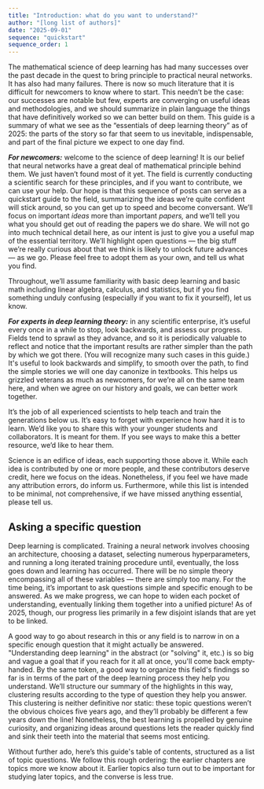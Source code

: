 ```yaml
---
title: "Introduction: what do you want to understand?"
author: "[long list of authors]"
date: "2025-09-01"
sequence: "quickstart"
sequence_order: 1
---
```


The mathematical science of deep learning has had many successes over the past decade in the quest to bring principle to practical neural networks. It has also had many failures. There is now so much literature that it is difficult for newcomers to know where to start. This needn’t be the case: our successes are notable but few, experts are converging on useful ideas and methodologies, and we should summarize in plain language the things that have definitively worked so we can better build on them. This guide is a summary of what we see as the “essentials of deep learning theory” as of 2025: the parts of the story so far that seem to us inevitable, indispensable, and part of the final picture we expect to one day find.

***For newcomers:*** welcome to the science of deep learning! It is our belief that neural networks have a great deal of mathematical principle behind them. We just haven’t found most of it yet. The field is currently conducting a scientific search for these principles, and if you want to contribute, we can use your help. Our hope is that this sequence of posts can serve as a quickstart guide to the field, summarizing the ideas we’re quite confident will stick around, so you can get up to speed and become conversant. We’ll focus on important *ideas* more than important *papers,* and we’ll tell you what you should get out of reading the papers we do share. We will not go into much technical detail here, as our intent is just to give you a useful map of the essential territory. We’ll highlight open questions — the big stuff we’re really curious about that we think is likely to unlock future advances — as we go. Please feel free to adopt them as your own, and tell us what you find.

Throughout, we’ll assume familiarity with basic deep learning and basic math including linear algebra, calculus, and statistics, but if you find something unduly confusing (especially if you want to fix it yourself), let us know.

***For experts in deep learning theory:*** in any scientific enterprise, it’s useful every once in a while to stop, look backwards, and assess our progress. Fields tend to sprawl as they advance, and so it is periodically valuable to reflect and notice that the important results are rather simpler than the path by which we got there. (You will recognize many such cases in this guide.) It's useful to look backwards and simplify, to smooth over the path, to find the simple stories we will one day canonize in textbooks. This helps us grizzled veterans as much as newcomers, for we’re all on the same team here, and when we agree on our history and goals, we can better work together.

It’s the job of all experienced scientists to help teach and train the generations below us. It’s easy to forget with experience how hard it is to learn. We’d like you to share this with your younger students and collaborators. It is meant for them. If you see ways to make this a better resource, we’d like to hear them.

Science is an edifice of ideas, each supporting those above it. While each idea is contributed by one or more people, and these contributors deserve credit, here we focus on the ideas. Nonetheless, if you feel we have made any attribution errors, do inform us. Furthermore, while this list is intended to be minimal, not comprehensive, if we have missed anything essential, please tell us.

## Asking a specific question

Deep learning is complicated. Training a neural network involves choosing an architecture, choosing a dataset, selecting numerous hyperparameters, and running a long iterated training procedure until, eventually, the loss goes down and learning has occurred. There will be no simple theory encompassing all of these variables — there are simply too many. For the time being, it’s important to ask questions simple and specific enough to be answered. As we make progress, we can hope to widen each pocket of understanding, eventually linking them together into a unified picture! As of 2025, though, our progress lies primarily in a few disjoint islands that are yet to be linked.

A good way to go about research in this or any field is to narrow in on a specific enough question that it might actually be answered. "Understanding deep learning" in the abstract (or "solving" it, etc.) is so big and vague a goal that if you reach for it all at once, you'll come back empty-handed. By the same token, a good way to organize this field's findings so far is in terms of the part of the deep learning process they help you understand. We’ll structure our summary of the highlights in this way, clustering results according to the type of question they help you answer. This clustering is neither definitive nor static: these topic questions weren’t the obvious choices five years ago, and they’ll probably be different a few years down the line! Nonetheless, the best learning is propelled by genuine curiosity, and organizing ideas around questions lets the reader quickly find and sink their teeth into the material that seems most enticing.

Without further ado, here’s this guide's table of contents, structured as a list of topic questions. We follow this rough ordering: the earlier chapters are topics more we know about it. Earlier topics also turn out to be important for studying later topics, and the converse is less true.



